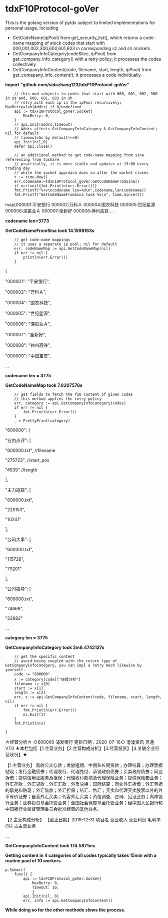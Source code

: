 # tdxF10Protocol-goVer

This is the golang version of pytdx subject to limited implementations for personal usage, including 
* GetCodeName(ipPool) from get_security_list(), which returns a code-name mapping of stock codes that start with 000,001,002,300,600,601,603 in corresponding sz and sh markets.
* GetCompanyInfoCategory(codeSlice, ipPool) from get_company_info_category() with a retry policy; it processes the codes collectively
* GetCompanyInfoContent(code, filename, start, length, ipPool) from get_comapany_info_content(); it processes a code individually

**import "github.com/sidazhang123/tdxF10Protocol-goVer"**

```
	// this mod subjects to codes that start with 000, 001, 002, 300 in sz and, 600, 601, 603 in sh
	// retry with each ip in the ipPool recursively; MaxRetry=len(Addrs) if 0/undefined
	api := tdxF10Protocol_goVer.Socket{
		MaxRetry: 0,
	}
    // api.Init(addrs,timeout)
	// Addrs affects GetCompanyInfoCategory & GetCompanyInfoContent; nil for default
	// timeout=5s by default(<=0)
	api.Init(nil,0)
	defer api.Close()
```

```
	// an additional method to get code-name mapping from sina referencing from tushare
	// practically, it is more stable and updates at 13:00 every trading day
	// while the socket approach does so after the market closes
	t := time.Now()
	err,codename:=tdxF10Protocol_goVer.GetCodeNameFromSina()
	if err!=nil{fmt.Println(err.Error())}
	fmt.Printf("%+v\ncodename len=%d\n",codename,len(codename))
	fmt.Printf("GetCodeNameFromSina took %s\n", time.Since(t))
```
map[000001:平安银行 000002:万科Ａ 000004:国农科技 000005:世纪星源 000006:深振业Ａ 000007:全新好 000008:神州高铁 
...

**codename len=3773**

**GetCodeNameFromSina took 14.1598163s**
```
	// get code-name mappings
	// it uses a separate ip pool; nil for default
	err, codeNameMap := api.GetCodeNameMap(nil)
	if err != nil {
		println(err.Error())
	}
```
{

  "000001": "平安银行",
  
  "000002": "万科Ａ",
  
  "000004": "国农科技",
  
  "000005": "世纪星源",
  
  "000006": "深振业Ａ",
  
  "000007": "全新好",
  
  "000008": "神州高铁",
  
  "000009": "中国宝安",
  
  ...
  
  **codename len = 3775**

  **GetCodeNameMap took 7.0307578s**
  
```
    // get fields to fetch the f10 content of given codes
    // this method applies the retry policy
    err, category := api.GetCompanyInfoCategory(codes)
    if err != nil {
        fmt.Println(err.Error())
    }
    _ = PrettyPrint(category) 
```

 "600000": {
 
"业内点评": [

"600000.txt", //filename

"275723", //start_pos

"4539"  //length

],

"主力追踪": [

"600000.txt",

"225153",

"10241"

],

"公司大事": [

"600000.txt",

"115728",

"79201"

],

"公司报导": [

"600000.txt",

"74669",

"22882"

...

**category len = 3775**

**GetCompanyInfoCategory took 2m6.4742127s**
    
```
	// get the specific content
    // avoid being coupled with the return type of GetCompanyInfoCategory, you can impl a retry mech likewise by yourself.
	code := "600000"
    x := category[code]["经营分析"]
	filename := x[0]
	start := x[1]
	length := x[2]
	err, s := api.GetCompanyInfoContent(code, filename, start, length, nil)
	if err != nil {
		fmt.Println(err.Error())
		os.Exit(1)
	}
	fmt.Println(s)

}
```

☆经营分析☆ ◇600000 浦发银行 更新日期：2020-07-16◇ 港澳资讯 灵通V7.0
★本栏包括【1.主营业务】【2.主营构成分析】【3.经营投资】【4.关联企业经营状况】★

【1.主营业务】
吸收公众存款；发放短期、中期和长期贷款；办理结算；办理票据贴现；发行金融债券；代理发行、代理兑付、承销政府债券；买卖政府债券；同业拆借；提供信用证服务及担保；代理收付款项及代理保险业务；提供保险箱业务；外汇存款；外汇贷款；外汇汇款；外币兑换；国际结算；同业外汇拆借；外汇票据的承兑和贴现；外汇借款；外汇担保；结汇、售汇；买卖和代理买卖股票以外的外币有价证券；自营外汇买卖；代客外汇买卖；资信调查、咨询、见证业务；离岸银行业务；证券投资基金托管业务；全国社会保障基金托管业务；经中国人民银行和中国银行业监督管理委员会批准经营的其他业务。


【2.主营构成分析】
【截止日期】2019-12-31
项目名                        营业收入    营业利润   毛利率(%)  占主营业务

...

**GetCompanyInfoContent took 174.5871ms**


**Getting content in 4 categories of all codes typically takes 15min with a routine pool of 10 workers.**

```
p.Submit(
	func() {
		api := tdxF10Protocol_goVer.Socket{
			MaxRetry: 0,
			Timeout: 10,
			}
        api.Init(nil, 0)
        err, info := api.GetCompanyInfoContent()
```

**While doing so for the other methods slows the process.**

